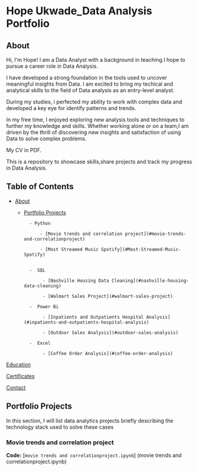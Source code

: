 # Hope Ukwade_Data Analysis Portfolio
## About
Hi, I'm Hope! I am a Data Analyst with a background in teaching.I hope to pursue a career role in Data Analysis.


I have developed a strong foundation in the tools used to uncover meaningful insights from Data. I am excited to bring my techical and analytical skills to the field of Data analysis as an entry-level analyst.


During my studies, i perfected my ability to work with complex data and developed a key eye for identify patterns and trends.

In my free time, I enjoyed exploring new analysis tools and techniques to further my knowledge and skills. Whether working alone or on a team,I am driven by the thrill of discovering new insights and satisfaction of using Data to solve complex problems.


My CV in PDF.


This is a repository to showcase skills,share projects and track my progress in Data Analysis.


## Table of Contents


 -  [About](#About)

  
    - [Portfolio Projects](#Portfolio-Projects)

   
            - Python

                - [Movie trends and correlation project](#movie-trends-and-correlationproject) 

                - [Most Streamed Music Spotify](#Most-Streamed-Music-Spotify)


            -  SQL

                 - [Nashville Housing Data Cleaning](#nashville-housing-data-cleaning)

                 - [Walmart Sales Project](#walmart-sales-project)

            -  Power Bi

                 - [Inpatients and Outpatients Hospital Analysis](#inpatients-and-outpatients-hospital-analysis)

                 - [Outdoor Sales Analysis](#outdoor-sales-analysis)

            -  Excel 

                 - [Coffee Order Analysis](#coffee-order-analysis)


 [Education](Education)
 

 [Certificates](Certificates)


 [Contact](Contact)


 ## Portfolio Projects
 

 In this section, I will list data analytics projects briefly describing the technology stack used to solve these cases


 ### Movie trends and correlation project

 **Code:** [`movie trends and correlationproject.ipynb`] (movie trends and correlationproject.ipynb)

 
 
                 
       
